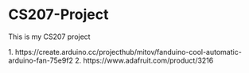 # CS207-Project
This is my CS207 project
<p>
  1. https://create.arduino.cc/projecthub/mitov/fanduino-cool-automatic-arduino-fan-75e9f2
  2. https://www.adafruit.com/product/3216
</P>
